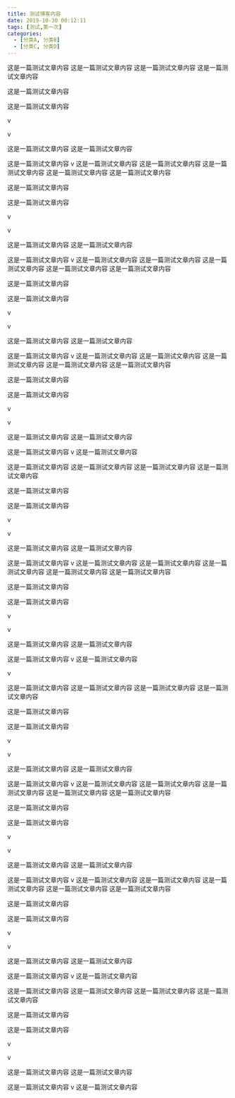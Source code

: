 ```yaml
---
title: 测试博客内容
date: 2019-10-30 00:12:11
tags: [测试,第一次]
categories:
  - [分类A, 分类B]
  - [分类C, 分类D]
---
```

这是一篇测试文章内容
这是一篇测试文章内容
这是一篇测试文章内容
这是一篇测试文章内容

这是一篇测试文章内容

这是一篇测试文章内容

v

v




这是一篇测试文章内容
这是一篇测试文章内容

这是一篇测试文章内容
v
这是一篇测试文章内容
这是一篇测试文章内容
这是一篇测试文章内容
这是一篇测试文章内容
这是一篇测试文章内容

这是一篇测试文章内容

这是一篇测试文章内容

v

v




这是一篇测试文章内容
这是一篇测试文章内容

这是一篇测试文章内容
v
这是一篇测试文章内容
这是一篇测试文章内容
这是一篇测试文章内容
这是一篇测试文章内容
这是一篇测试文章内容

这是一篇测试文章内容

这是一篇测试文章内容

v

v




这是一篇测试文章内容
这是一篇测试文章内容

这是一篇测试文章内容
v
这是一篇测试文章内容
这是一篇测试文章内容
这是一篇测试文章内容
这是一篇测试文章内容
这是一篇测试文章内容

这是一篇测试文章内容

这是一篇测试文章内容

v

v




这是一篇测试文章内容
这是一篇测试文章内容

这是一篇测试文章内容
v
这是一篇测试文章内容

这是一篇测试文章内容
这是一篇测试文章内容
这是一篇测试文章内容
这是一篇测试文章内容

这是一篇测试文章内容

这是一篇测试文章内容

v

v




这是一篇测试文章内容
这是一篇测试文章内容

这是一篇测试文章内容
v
这是一篇测试文章内容
这是一篇测试文章内容
这是一篇测试文章内容
这是一篇测试文章内容
这是一篇测试文章内容

这是一篇测试文章内容

这是一篇测试文章内容

v

v




这是一篇测试文章内容
这是一篇测试文章内容

这是一篇测试文章内容
v
这是一篇测试文章内容

v

这是一篇测试文章内容
这是一篇测试文章内容
这是一篇测试文章内容
这是一篇测试文章内容

这是一篇测试文章内容

这是一篇测试文章内容

v

v




这是一篇测试文章内容
这是一篇测试文章内容

这是一篇测试文章内容
v
这是一篇测试文章内容
这是一篇测试文章内容
这是一篇测试文章内容
这是一篇测试文章内容
这是一篇测试文章内容

这是一篇测试文章内容

这是一篇测试文章内容

v

v




这是一篇测试文章内容
这是一篇测试文章内容

这是一篇测试文章内容
v
这是一篇测试文章内容
这是一篇测试文章内容
这是一篇测试文章内容
这是一篇测试文章内容
这是一篇测试文章内容

这是一篇测试文章内容

这是一篇测试文章内容

v

v




这是一篇测试文章内容
这是一篇测试文章内容

这是一篇测试文章内容
v
这是一篇测试文章内容

这是一篇测试文章内容
这是一篇测试文章内容
这是一篇测试文章内容
这是一篇测试文章内容

这是一篇测试文章内容

这是一篇测试文章内容

v

v




这是一篇测试文章内容
这是一篇测试文章内容

这是一篇测试文章内容
v
这是一篇测试文章内容